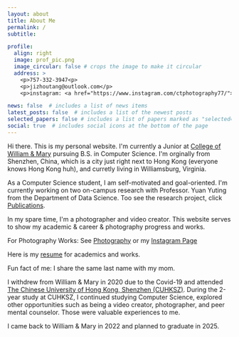 ```yaml
---
layout: about
title: About Me
permalink: /
subtitle: 

profile:
  align: right
  image: prof_pic.png
  image_circular: false # crops the image to make it circular
  address: >
    <p>757-332-3947<p>
    <p>jizhoutang@outlook.com</p>
    <p>instagram: <a href="https://www.instagram.com/ctphotography77/">@ctphotography77</a></p>

news: false  # includes a list of news items
latest_posts: false  # includes a list of the newest posts
selected_papers: false # includes a list of papers marked as "selected={true}"
social: true  # includes social icons at the bottom of the page
---
```

Hi there. This is my personal website. I'm currently a Junior at <a href='https://www.wm.edu/'>College of William & Mary</a> pursuing B.S. in Computer Science. I'm orginally from Shenzhen, China, which is a city just right next to Hong Kong (everyone knows Hong Kong huh), and curretly living in Williamsburg, Virginia.

As a Computer Science student, I am self-motivated and goal-oriented. I'm currently working on two on-campus research with Professor. Yuan Yuting from the Department of Data Science. Too see the research project, click [Publications](/publications).

In my spare time, I'm a photographer and video creator. 
This website serves to show my academic & career & photography progress and works.

For Photography Works: See [Photography](/photography) or  my [Instagram Page](https://www.instagram.com/ctphotography77/)

Here is my <a href="/assets/pdf/Colin_Tang_Resume.pdf" target="_blank">resume</a> for academics and works.

Fun fact of me: 
I share the same last name with my mom.

I withdrew from William & Mary in 2020 due to the Covid-19 and attended [The Chinese University of Hong Kong, Shenzhen (CUHKSZ)](https://www.cuhk.edu.cn/en). During the 2-year study at CUHKSZ, I continued studying Computer Science, explored other opportunities such as being a video creator, photographer, and peer mental counselor. Those were valuable experiences to me.

I came back to William & Mary in 2022 and planned to graduate in 2025.

<!-- Write your biography here. Tell the world about yourself. Link to your favorite [subreddit](http://wm.edu). You can put a picture in, too. The code is already in, just name your picture `prof_pic.jpg` and put it in the `img/` folder. -->

<!-- Put your address / P.O. box / other info right below your picture. You can also disable any of these elements by editing `profile` property of the YAML header of your `_pages/about.md`. Edit `_bibliography/papers.bib` and Jekyll will render your [publications page](/al-folio/publications/) automatically. -->

<!-- Link to your social media connections, too. This theme is set up to use [Font Awesome icons](http://fortawesome.github.io/Font-Awesome/) and [Academicons](https://jpswalsh.github.io/academicons/), like the ones below. Add your Facebook, Twitter, LinkedIn, Google Scholar, or just disable all of them. -->
